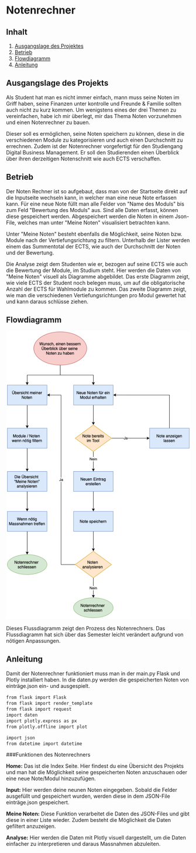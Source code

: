 # Notenrechner

## Inhalt
1. [Ausgangslage des Projektes](#ausgangslage-des-projekts)
2. [Betrieb](#betrieb)
3. [Flowdiagramm](#flowdiagramm)
4. [Anleitung](#anleitung)

## Ausgangslage des Projekts

Als Student hat man es nicht immer einfach, mann muss seine Noten im Griff haben, seine Finanzen unter kontrolle und Freunde & Familie sollten auch nicht zu kurz kommen. Um wenigstens eines der drei Themen zu vereinfachen, habe ich mir überlegt, mir das Thema Noten vorzunehmen und einen Notenrechner zu bauen. 

Dieser soll es ermöglichen, seine Noten speichern zu können, diese in die verschiedenen Module zu kategorisieren und auch einen Durchschnitt zu errechnen. Zudem ist der Notenrechner vorgefertigt für den Studiengang Digital Business Management. Er soll den Studierenden einen Überblick über ihren derzeitigen Notenschnitt wie auch ECTS verschaffen. 

## Betrieb

Der Noten Rechner ist so aufgebaut, dass man von der Startseite direkt auf die Inputseite wechseln kann, in welcher man eine neue Note erfassen kann. Für eine neue Note füllt man alle Felder von "Name des Moduls" bis zum Feld "Bewertung des Moduls" aus. Sind alle Daten erfasst, können diese gespeichert werden. Abgespeichert werden die Noten in einem Json-File, welches man unter "Meine Noten" visualisiert betrachten kann.

Unter "Meine Noten" besteht ebenfalls die Möglichkeit, seine Noten bzw. Module nach der Vertiefungsrichtung zu filtern. Unterhalb der Lister werden einem das Summentotal der ECTS, wie auch der Durchschnitt der Noten und der Bewertung.

Die Analyse zeigt dem Studenten wie er, bezogen auf seine ECTS wie auch die Bewertung der Module, im Studium steht. Hier werden die Daten von "Meine Noten" visuell als Diagramme abgebildet. Das erste Diagramm zeigt, wie viele ECTS der Student noch belegen muss, um auf die obligatorische Anzahl der ECTS für Wahlmodule zu kommen. Das zweite Diagramm zeigt, wie man die verschiedenen Vertiefungsrichtungen pro Modul gewertet hat und kann daraus schlüsse ziehen.

## Flowdiagramm

![Flowchart](Beschreibung_Semesterarbeit.drawio.png)

Dieses Flussdiagramm zeigt den Prozess des Notenrechners. Das Flussdiagramm hat sich über das Semester leicht verändert aufgrund von nötigen Anpassungen.

## Anleitung

Damit der Notenrechner funktioniert muss man in der main.py Flask und Plotly installiert haben.
In die daten.py werden die gespeicherten Noten von einträge.json ein- und ausgespielt.

```
from flask import Flask
from flask import render_template
from flask import request
import daten
import plotly.express as px
from plotly.offline import plot
```

```
import json
from datetime import datetime
```

###Funktionen des Notenrechners

**Home:**           Das ist die Index Seite. Hier findest du eine Übersicht des Projekts und man hat die Möglichkeit seine gespeicherten Noten anzuschauen oder eine neue Note/Modul hinzuzufügen.

**Input:**          Hier werden deine neunen Noten eingegeben. Sobald die Felder ausgefüllt und gespeichert wurden, werden diese in dem JSON-File einträge.json gespeichert.

**Meine Noten:**    Diese Funktion verarbeitet die Daten des JSON-Files und gibt diese in einer Liste wieder. Zudem besteht die Möglichkeit die Daten gefiltert anzuzeigen.

**Analyse:**        Hier werden die Daten mit Plotly visuell dargestellt, um die Daten einfacher zu interpretieren und daraus Massnahmen abzuleiten.
